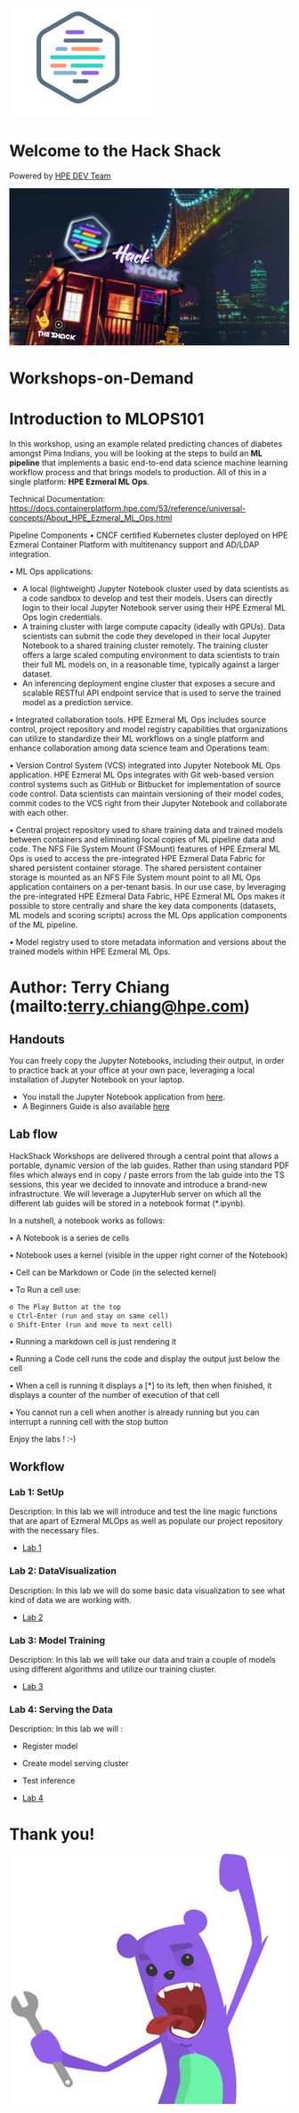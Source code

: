 ![HPEDEVlogo](Pictures/hpedevlogo-NB.JPG)

# Welcome to the Hack Shack
Powered by [HPE DEV Team](https://hpedev.io)

<p align="center">
  <img src="Pictures/hackshackdisco.png">
  
</p>

# Workshops-on-Demand

# Introduction to MLOPS101
In this workshop, using an example related predicting chances of diabetes amongst Pima Indians, you will be looking at the steps to build an **ML pipeline** that implements a basic end-to-end data science machine learning workflow process and that brings models to production. All of this in a single platform: **HPE Ezmeral ML Ops**.  

Technical Documentation: https://docs.containerplatform.hpe.com/53/reference/universal-concepts/About_HPE_Ezmeral_ML_Ops.html

Pipeline Components
•	CNCF certified Kubernetes cluster deployed on HPE Ezmeral Container Platform with multitenancy support and AD/LDAP integration.

•	ML Ops applications:

-	A local (lightweight) Jupyter Notebook cluster used by data scientists as a code sandbox to develop and test their models. Users can directly login to their local Jupyter Notebook server using their HPE Ezmeral ML Ops login credentials. 
-	A training cluster with large compute capacity (ideally with GPUs). Data scientists can submit the code they developed in their local Jupyter Notebook to a shared training cluster remotely. The training cluster offers a large scaled computing environment to data scientists to train their full ML models on, in a reasonable time, typically against a larger dataset.
-	An inferencing deployment engine cluster that exposes a secure and scalable RESTful API endpoint service that is used to serve the trained model as a prediction service.

•	Integrated collaboration tools. HPE Ezmeral ML Ops includes source control, project repository and model registry capabilities that organizations can utilize to standardize their ML workflows on a single platform and enhance collaboration among data science team and Operations team:

•	Version Control System (VCS) integrated into Jupyter Notebook ML Ops application. HPE Ezmeral ML Ops integrates with Git web-based version control systems such as GitHub or Bitbucket for implementation of source code control. Data scientists can maintain versioning of their model codes, commit codes to the VCS right from their Jupyter Notebook and collaborate with each other.

•	Central project repository used to share training data and trained models between containers and eliminating local copies of ML pipeline data and code. The NFS File System Mount (FSMount) features of HPE Ezmeral ML Ops is used to access the pre-integrated HPE Ezmeral Data Fabric for shared persistent container storage. The shared persistent container storage is mounted as an NFS File System mount point to all ML Ops application containers on a per-tenant basis. In our use case, by leveraging the pre-integrated HPE Ezmeral Data Fabric, HPE Ezmeral ML Ops makes it possible to store centrally and share the key data components (datasets, ML models and scoring scripts) across the ML Ops application components of the ML pipeline.

•	Model registry used to store metadata information and versions about the trained models within HPE Ezmeral ML Ops.

# Author: Terry Chiang (mailto:terry.chiang@hpe.com)

## Handouts
You can freely copy the Jupyter Notebooks, including their output, in order to practice back at your office at your own pace, leveraging a local installation of Jupyter Notebook on your laptop.
- You install the Jupyter Notebook application from [here](https://jupyter.org/install). 
- A Beginners Guide is also available [here](https://jupyter-notebook-beginner-guide.readthedocs.io/en/latest/what_is_jupyter.html)


## Lab flow
HackShack Workshops are delivered through a central point that allows a portable, dynamic version of the lab guides. Rather than using standard PDF files which always end in copy / paste errors from the lab guide into the TS sessions, this year we decided to innovate and introduce a brand-new infrastructure. We will leverage a JupyterHub server on which all the different lab guides will be stored in a notebook format (*.ipynb).

In a nutshell, a notebook works as follows:

• A Notebook is a series de cells

• Notebook uses a kernel (visible in the upper right corner of the Notebook)

• Cell can be Markdown or Code (in the selected kernel)

• To Run a cell use:

    o The Play Button at the top
    o Ctrl-Enter (run and stay on same cell)
    o Shift-Enter (run and move to next cell)
    
• Running a markdown cell is just rendering it

• Running a Code cell runs the code and display the output just below the cell

• When a cell is running it displays a [*] to its left, then when finished, it displays a counter of the number of execution of that cell

• You cannot run a cell when another is already running but you can interrupt a running cell with the stop button

Enjoy the labs ! :-)


## Workflow

### Lab 1: SetUp
Description: In this lab we will introduce and test the line magic functions that are apart of Ezmeral MLOps as well as populate our project repository with the necessary files.
* [Lab 1](1-WKSHP-Setup.ipynb)

### Lab 2: DataVisualization
Description: In this lab we will do some basic data visualization to see what kind of data we are working with.
* [Lab 2](2-WKSHP-DataVisualization.ipynb)

### Lab 3: Model Training
Description: In this lab we will take our data and train a couple of models using different algorithms and utilize our training cluster.
* [Lab 3](3-WKSHP-Model_Training.ipynb)

### Lab 4: Serving the Data
Description: In this lab we will :
* Register model
* Create model serving cluster
* Test inference

* [Lab 4](4-WKSHP-Serving.ipynb)

# Thank you!
![grommet.JPG](Pictures/grommet.JPG)


```python

```
